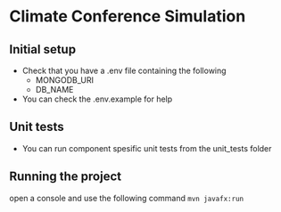 # Climate Conference Simulation

## Initial setup
- Check that you have a .env file containing the following
  - MONGODB_URI
  - DB_NAME
- You can check the .env.example for help

## Unit tests
- You can run component spesific unit tests from the unit_tests folder

## Running the project
open a console and use the following command `mvn javafx:run`
